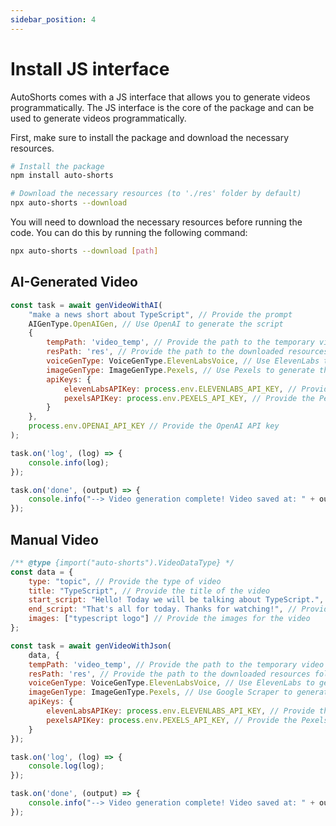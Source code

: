 ```yaml
---
sidebar_position: 4
---
```


# Install JS interface

AutoShorts comes with a JS interface that allows you to generate videos programmatically. The JS interface is the core of the package and can be used to generate videos programmatically.

First, make sure to install the package and download the necessary resources.

```bash
# Install the package
npm install auto-shorts

# Download the necessary resources (to './res' folder by default)
npx auto-shorts --download
```

You will need to download the necessary resources before running the code. You can do this by running the following command:

```bash
npx auto-shorts --download [path]
```

## AI-Generated Video
```javascript title="index.js" showLineNumbers
const task = await genVideoWithAI(
    "make a news short about TypeScript", // Provide the prompt
    AIGenType.OpenAIGen, // Use OpenAI to generate the script
    { 
        tempPath: 'video_temp', // Provide the path to the temporary video folder
        resPath: 'res', // Provide the path to the downloaded resources folder
        voiceGenType: VoiceGenType.ElevenLabsVoice, // Use ElevenLabs to generate the voice
        imageGenType: ImageGenType.Pexels, // Use Pexels to generate the image
        apiKeys: {
            elevenLabsAPIKey: process.env.ELEVENLABS_API_KEY, // Provide the ElevenLabs API key
            pexelsAPIKey: process.env.PEXELS_API_KEY, // Provide the Pexels API key
        }
    }, 
    process.env.OPENAI_API_KEY // Provide the OpenAI API key
);

task.on('log', (log) => {
    console.info(log);
});

task.on('done', (output) => {
    console.info("--> Video generation complete! Video saved at: " + output);
});
```

## Manual Video
```javascript title="index.js" showLineNumbers
/** @type {import("auto-shorts").VideoDataType} */
const data = {
    type: "topic", // Provide the type of video
    title: "TypeScript", // Provide the title of the video
    start_script: "Hello! Today we will be talking about TypeScript.", // Provide the start script of the video
    end_script: "That's all for today. Thanks for watching!", // Provide the end script of the video
    images: ["typescript logo"] // Provide the images for the video
};

const task = await genVideoWithJson(
    data, {
    tempPath: 'video_temp', // Provide the path to the temporary video folder
    resPath: 'res', // Provide the path to the downloaded resources folder
    voiceGenType: VoiceGenType.ElevenLabsVoice, // Use ElevenLabs to generate the voice
    imageGenType: ImageGenType.Pexels, // Use Google Scraper to generate the image
    apiKeys: {
        elevenLabsAPIKey: process.env.ELEVENLABS_API_KEY, // Provide the ElevenLabs API key
        pexelsAPIKey: process.env.PEXELS_API_KEY, // Provide the Pexels API key
    }
});

task.on('log', (log) => {
    console.log(log);
});

task.on('done', (output) => {
    console.info("--> Video generation complete! Video saved at: " + output);
});
```
